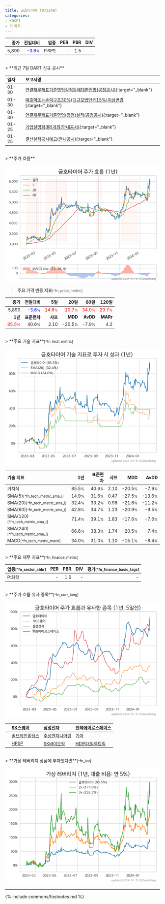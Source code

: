 ```yaml
---
title: 금호타이어 (073240)
categories:
- KOSPI
- P:화학
---
```

| **종가** | **전일대비** | **업종** | **PER** | **PBR** | **DIV** |
| -------: | -----------: | -------: | ------: | ------: | ------: |
| 5,890 | <span style="color: blue">-3.6<small>%</small></span> | P:화학 | - | 1.5 | - |

<!-- more -->

<br>
> **최근 7일 DART 신규 공시**<a id="dart"></a>


| **일자** | **보고서명** |
| :--------- | :----------- |
| 01-30 | [연결재무제표기준영업실적등에대한전망(공정공시)](https://dart.fss.or.kr/dsaf001/main.do?rcpNo=20240130800352){:target="_blank"} |
| 01-30 | [매출액또는손익구조30%(대규모법인은15%)이상변경](https://dart.fss.or.kr/dsaf001/main.do?rcpNo=20240130800339){:target="_blank"} |
| 01-30 | [연결재무제표기준영업(잠정)실적(공정공시)](https://dart.fss.or.kr/dsaf001/main.do?rcpNo=20240130800332){:target="_blank"} |
| 01-25 | [기업설명회(IR)개최(안내공시)](https://dart.fss.or.kr/dsaf001/main.do?rcpNo=20240125800441){:target="_blank"} |
| 01-25 | [결산실적공시예고(안내공시)](https://dart.fss.or.kr/dsaf001/main.do?rcpNo=20240125800438){:target="_blank"} |

<br>
> **주가 흐름**<a id="price"></a>

![073240](/stock/images/073240.png)

> **주요 가격 변동 지표**<small>[^fn_price_metric]</small>

| **종가** | **전일대비** | **5일** | **20일** | **60일** | **120일** |
| -------: | -----------: | ------: | -------: | -------: | --------: |
| 5,890 | <span style="color: blue">-3.6<small>%</small></span> | <span style="color: red">14.6<small>%</small></span> | <span style="color: red">10.7<small>%</small></span> | <span style="color: red">34.0<small>%</small></span> | <span style="color: red">29.7<small>%</small></span> |
| **1년** | **표준편차** | **샤프** | **MDD** | **AvDD** | **MARr** |
| <span style="color: red">85.5<small>%</small></span> | 40.6<small>%</small> | 2.10 | -20.5<small>%</small> | -7.9<small>%</small> | 4.2 |

<br>
> **주요 기술 지표**<small>[^fn_tech_metric]</small>


![073240](/stock/images/073240_tech.png)

| **기술 지표** | **1년** | **표준편차** | **샤프** | **MDD** | **AvDD** |
| :------------ | ------: | -----------: | -------: | ------: | -------: |
| 거치식 | 85.5<small>%</small> | 40.6<small>%</small> | 2.10 | -20.5<small>%</small> | -7.9<small>%</small> |
| SMA(5)<small>[^fn_tech_metric_sma_i]</small> | 14.9<small>%</small> | 31.6<small>%</small> | 0.47 | -27.5<small>%</small> | -13.6<small>%</small> |
| SMA(20)<small>[^fn_tech_metric_sma_i]</small> | 32.4<small>%</small> | 33.2<small>%</small> | 0.98 | -21.8<small>%</small> | -11.2<small>%</small> |
| SMA(60)<small>[^fn_tech_metric_sma_i]</small> | 42.8<small>%</small> | 34.7<small>%</small> | 1.23 | -20.9<small>%</small> | -9.5<small>%</small> |
| SMA(120)<small>[^fn_tech_metric_sma_i]</small> | 71.4<small>%</small> | 39.1<small>%</small> | 1.83 | -17.6<small>%</small> | -7.6<small>%</small> |
| SMA(240)<small>[^fn_tech_metric_sma_i]</small> | 66.6<small>%</small> | 38.3<small>%</small> | 1.74 | -20.5<small>%</small> | -7.4<small>%</small> |
| MACD<small>[^fn_tech_metric_macd]</small> | 34.0<small>%</small> | 31.0<small>%</small> | 1.10 | -15.1<small>%</small> | -8.4<small>%</small> |

<br>
> **주요 재무 지표**<small>[^fn_finance_metric]</small>

| **업종**<small>[^fn_sector_abbr]</small> | **PER** | **PBR** | **DIV** | **평가**<small>[^fn_finance_basic_tags]</small> |
| :--------------------------------------- | ------: | ------: | ------: | ----------------------------------------------: |
| P:화학 | - | 1.5 | - | - |

<br>
> **주가 흐름 유사 종목**<a id="corr"></a><small>[^fn_corr_long]</small>

![073240](/stock/images/073240_corr.png)

|    | [SK스퀘어](/402340/) | [삼성전자](/005930/) | [한화에어로스페이스](/012450/) |
| :- | :------------------------------------- | :------------------------------------- | :--------------------------------------|
|    | [솔브레인홀딩스](/036830/) | [주성엔지니어링](/036930/) | [기아](/000270/) |
|    | [HPSP](/403870/) | [SK바이오팜](/326030/) | [HD현대일렉트릭](/267260/) |

<br>
> **가상 레버리지 상품에 투자했다면**<a id="2x"></a><small>[^fn_lev]</small>

![073240](/stock/images/073240_2x.png)

---
{% include commons/footnotes.md %}